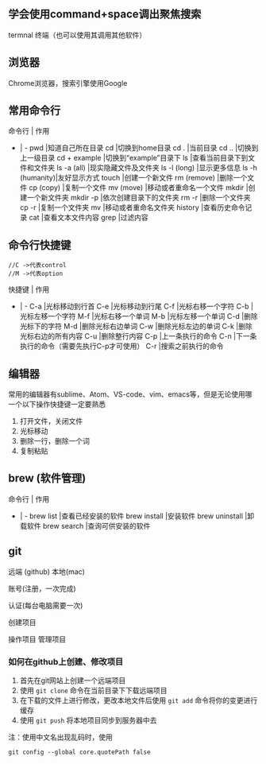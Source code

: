 ## 学会使用command+space调出聚焦搜索
termnal 终端（也可以使用其调用其他软件）

## 浏览器
Chrome浏览器，搜索引擎使用Google

## 常用命令行
命令行 | 作用
- | -
pwd             |知道自己所在目录
cd              |切换到home目录
cd .            |当前目录
cd ..           |切换到上一级目录
cd + example    |切换到“example”目录下
ls              |查看当前目录下到文件和文件夹
ls -a (all)     |现实隐藏文件及文件夹
ls -l (long)    |显示更多信息
ls -h (humanity)|友好显示方式
touch           |创建一个新文件
rm (remove)     |删除一个文件
cp (copy)       |复制一个文件
mv (move)       |移动或者重命名一个文件
mkdir           |创建一个新文件夹
mkdir -p        |依次创建目录下的文件夹
rm -r           |删除一个文件夹
cp -r           |复制一个文件夹
mv              |移动或者重命名文件夹
history         |查看历史命令记录
cat             |查看文本文件内容
grep            |过滤内容
## 命令行快捷键
```
//C ->代表control
//M ->代表option
```
快捷键 | 作用
- | -
C-a             |光标移动到行首
C-e             |光标移动到行尾
C-f             |光标右移一个字符
C-b             |光标左移一个字符
M-f             |光标右移一个单词
M-b             |光标左移一个单词
C-d             |删除光标下的字符
M-d             |删除光标右边单词
C-w             |删除光标左边的单词
C-k             |删除光标右边的所有内容
C-u             |删除整行内容
C-p             |上一条执行的命令
C-n             |下一条执行的命令（需要先执行C-p才可使用）
C-r             |搜索之前执行的命令

## 编辑器
常用的编辑器有sublime、Atom、VS-code、vim、emacs等，但是无论使用哪一个以下操作快捷键一定要熟悉
1. 打开文件，关闭文件
1. 光标移动
1. 删除一行，删除一个词
1. 复制粘贴

## brew (软件管理)
命令行 | 作用
- | -
brew list       |查看已经安装的软件
brew install    |安装软件
brew uninstall  |卸载软件
brew search     |查询可供安装的软件


## git
远端 (github) 本地(mac)

账号(注册，一次完成)

认证(每台电脑需要一次)

创建项目

操作项目 管理项目

### 如何在github上创建、修改项目
1. 首先在git网站上创建一个远端项目
2. 使用 ``` git clone ``` 命令在当前目录下下载远端项目
3. 在下载的文件上进行修改，更改本地文件后使用 ``` git add ``` 命令将你的变更进行缓存
4. 使用 ``` git push ``` 将本地项目同步到服务器中去

注：使用中文名出现乱码时，使用
```
git config --global core.quotePath false
```




